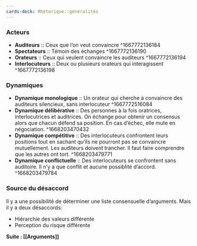 ```yaml
---
cards-deck: Rhétorique::généralités
---
```


### Acteurs

- **Auditeurs** :: Ceux que l’on veut convaincre
^1667772136184
- **Spectateurs** :: Témoin des échanges
^1667772136190
- **Orateurs** :: Ceux qui veulent convaincre les auditeurs
^1667772136194
- **Interlocuteurs** :: Deux ou plusieurs orateurs qui interagissent
^1667772136198

### Dynamiques

- **Dynamique monologique** :: Un orateur qui cherche à convaincre des auditeurs silencieux, sans interlocuteur
^1667772516084
- **Dynamique délibérative** :: Des personnes à la fois oratrices, interlocutrices et auditrices. On échange pour obtenir un consensus alors que chacun défend sa position. En cas d’échec, elle mute en négociation. 
^1668203470432
- **Dynamique compétitive** :: Des interlocuteurs confrontent leurs positions tout en sachant qu’ils ne pourront pas se convaincre mutuellement. Les auditeurs doivent trancher. Il faut faire comprendre que les autres ont tort.
^1668203479771
- **Dynamique conflictuelle** :: Des interlocuteurs se confrontent sans auditoire. Il n’y a que conflit et aucune possiblité d’accord.
^1668203479784

### Source du désaccord

Il y a une possibilité de déterminer une liste consensuelle d’arguments. Mais il y a deux désaccords:
- Hiérarchie des valeurs différente
- Perception du risque différente

**Suite : [[Arguments]]**

